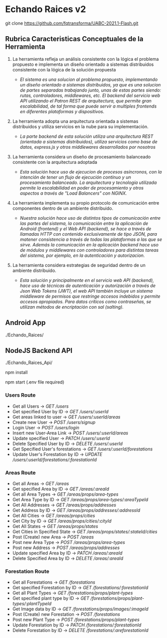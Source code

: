 # Echando Raices v2
git clone https://github.com/fqtransforma/UABC-2021.1-Flash.git

## Rubrica Caracteristicas Conceptuales de la Herramienta
1. La herramienta refleja un análisis consistente con la lógica el problema propuesto e implementa un diseño orientado a sistemas distribuidos consistente con la lógica de la solución propuesta
    * _El sistema es una solucion al problema propuesto, implementando un diseño orientado a sistemas distribuidos, ya que es una solucion de partes separadas trabajando junto, unas de estas partes siendo: rutas, controladores, middlewares, etc. El backend del servicio web API utilizando el Patron REST de arquitectura, que permite gran escalabilidad, de tal forma que puede servir a multiples frontends en diferentes plataformas y dispositivos._

2. La herramienta adopta una arquitectura orientada a sistemas distribuidos y utiliza servicios en la nube para su implementación.
    * _La parte backend de esta solución utiliza una arquitectura REST (orientada a sistemas distribuidos), utiliza servicios como base de datos, express.js y otros middlewares desarrollados por nosotros_

3. La herramienta considera un diseño de procesamiento balanceado consistente con la arquitectura adoptada
    * _Esta solución hace uso de ejecucion de procesos asíncronos, con la intención de tener un flujo de ejecución contínuo y un procesamiento balanceado. La arquitectura y tecnología utilizada permite la escalabilidad en poder de procesamiento y otros aspectos a través de "Load Balancers" con NGINX._

4. La herramienta implementa su propio protocolo de comunicación entre componentes dentro de un ambiente distribuido.
    * _Nuestra solución hace uso de distintos tipos de comunicación entre las partes del sistema, la comunicación entre la aplicación de Android (frontend) y el Web API (backend), se hace a través de llamadas HTTP con contenido exclusivamente de tipo JSON, para matener consistencia a través de todas las plataformas a las que se sirve. Además la comunicación en la aplicación backend hace uso de módulos y middlewares con controladores para distintas tareas del sistema, por ejemplo, en la autenticación y autorizacion._

5. La herramienta considera estrategias de seguridad dentro de un ambiente distribuido.
    * _Esta solución y principalmente en el servicio web API (backend), hace uso de técnicas de autenticación y autorización a través de Json Web Tokens (JWT), el web API también incluye un sistema middleware de permisos que restringe accesos indebidos y permite accesos apropiados. Para datos críticos como contraseñas, se utilizan métodos de encriptación con sal (salting)._

## Android App
./Echando_Raices/

## NodeJS Backend API
./Echando_Raices_Api/

npm install

npm start (.env file required)

### Users Route
* Get all Users                     ->  _GET /users_
* Get specified User by ID          ->  _GET /users/:userId_
* Get areas linked to user          -> _GET /users/:userId/areas_
* Create new User                   -> _POST /users/signup_
* Login User                        -> _POST /users/login_
* Insert new User-Area Link         -> _POST /users/:userId/areas_
* Update specified User             -> _PATCH /users/:userId_
* Delete Specified User by ID       -> _DELETE /users/:userId_
* Get Specified User's forestations -> _GET /users/:userId/forestations_
* Update User's Forestation by ID   -> _UPDATE /users/:userId/forestations/:forestationId_

### Areas Route
* Get all Areas                     -> _GET /areas_
* Get specified Area by ID          -> _GET /areas/:areaId_
* Get all Area Types                -> _GET /areas/props/area-types_
* Get Area Type by ID               -> _GET /areas/props/area-types/:areaTypeId_
* Get All Addresses                 -> _GET /areas/props/addresses_
* Get Address by ID                 -> _GET /areas/props/addresses/:addressId_
* Get All Cities                    -> _GET /areas/props/cities_
* Get City by ID                    -> _GET /areas/props/cities/:cityId_
* Get All States                    -> _GET /areas/props/states_
* Get Cities in Specified State     -> _GET /areas/props/states/:stateId/cities_
* Post (Create) new Area            -> _POST /areas_
* Post new Area Type                -> _POST /areas/props/area-types_
* Post new Address                  -> _POST /areas/props/addresses_
* Update specified Area by ID       -> _PATCH /areas/:areaId_
* Delete Specified Area by ID       -> _DELETE /areas/:areaId_

### Forestation Route
* Get all Forestations              ->  _GET /forestations_
* Get specified Forestation by ID   ->  _GET /forestations/:forestationId_
* Get all Plant Types               ->  _GET /forestations/props/plant-types_
* Get specified plant type by ID    -> _GET /forestations/props/plant-types/:plantTypeId_
* Get Image data by ID              -> _GET /forestations/props/images/:imageId_
* Post (Create) new Forestation     -> _POST /forestations_
* Post new Plant Type               -> _POST /forestations/props/plant-types_
* Update Forestation by ID          -> _PATCH /forestations/:forestationId_
* Delete Forestation by ID          -> _DELETE /forestations/:areforestationId_
